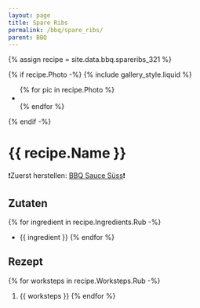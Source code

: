 ```yaml
---
layout: page
title: Spare Ribs
permalink: /bbq/spare_ribs/
parent: BBQ
---
```

{% assign recipe = site.data.bbq.spareribs_321 %}

{% if recipe.Photo -%}
{% include gallery_style.liquid %}
<ul class="image-gallery">
    {% for pic in recipe.Photo %}
        <li><a href="/assets/images/recipes/{{ pic }}" title="" class="lightbox-image gallery"><img src="/assets/images/recipes/{{ pic }}" alt="" title=""><span></span></a></li>
    {% endfor %}
</ul>
{% endif -%}

# {{ recipe.Name }}
:exclamation:Zuerst herstellen: [BBQ Sauce Süss](/bbq/bbq_sauce_suess/):exclamation:
## Zutaten
{% for ingredient in recipe.Ingredients.Rub -%}
- {{ ingredient }}
{% endfor %}

## Rezept
{% for worksteps in recipe.Worksteps.Rub -%}
1. {{ worksteps }}
{% endfor %}